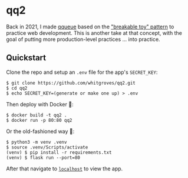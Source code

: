 # qq2
Back in 2021, I made [qqueue](https://github.com/whitgroves/qqueue) based on the ["breakable toy" pattern](https://www.amazon.com/Apprenticeship-Patterns-Guidance-Aspiring-Craftsman/dp/0596518382) to practice web development. This is another take at that concept, with the goal of putting more production-level practices ... into practice.

## Quickstart
Clone the repo and setup an `.env` file for the app's `SECRET_KEY`:
```
$ git clone https://github.com/whitgroves/qq2.git
$ cd qq2
$ echo SECRET_KEY=(generate or make one up) > .env
```
Then deploy with Docker 🐋:
```
$ docker build -t qq2 .
$ docker run -p 80:80 qq2
```
Or the old-fashioned way 👴:
```
$ python3 -m venv .venv
$ source .venv/Scripts/activate
(venv) $ pip install -r requirements.txt
(venv) $ flask run --port=80
```
After that navigate to [`localhost`](http://localhost/) to view the app.